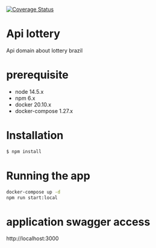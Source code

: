 [![Coverage Status](https://coveralls.io/repos/github/Malagutte/lottery-domain-api/badge.svg?branch=main)](https://coveralls.io/github/Malagutte/lottery-domain-api?branch=main)
# Api lottery 
Api domain about lottery brazil

# prerequisite
* node 14.5.x
* npm 6.x
* docker 20.10.x
* docker-compose 1.27.x

# Installation
```bash
$ npm install
```

# Running the app
```bash
docker-compose up -d
npm run start:local
```

# application swagger access
http://localhost:3000